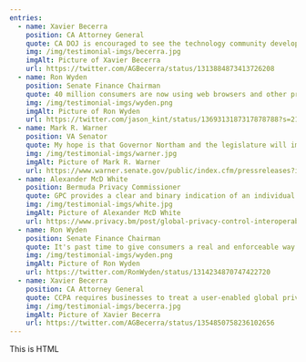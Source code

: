 ```yaml
---
entries:
  - name: Xavier Becerra
    position: CA Attorney General
    quote: CA DOJ is encouraged to see the technology community developing a global privacy control in furtherance of the CCPA and consumer privacy rights.
    img: /img/testimonial-imgs/becerra.jpg
    imgAlt: Picture of Xavier Becerra
    url: https://twitter.com/AGBecerra/status/1313884873413726208
  - name: Ron Wyden
    position: Senate Finance Chairman
    quote: 40 million consumers are now using web browsers and other privacy tools that support this global opt out. Major publishers, the New York Times, Washington Post, have already pledged to respect it. California's Attorney General has already said that companies must respect GPC. This is a big step in Americans privacy, a big, big step forward.
    img: /img/testimonial-imgs/wyden.png
    imgAlt: Picture of Ron Wyden
    url: https://twitter.com/jason_kint/status/1369313187317878788?s=21
  - name: Mark R. Warner
    position: VA Senator
    quote: My hope is that Governor Northam and the legislature will improve [the newly passed Virginia Consumer Data Protection Act] in the near future in important ways... making it easier for Virginia citizens to invoke their privacy rights, such as through a global privacy control.
    img: /img/testimonial-imgs/warner.jpg
    imgAlt: Picture of Mark R. Warner
    url: https://www.warner.senate.gov/public/index.cfm/pressreleases?id=69CDF4A0-C7E6-4357-A0F1-E9F107FCEF8C
  - name: Alexander McD White
    position: Bermuda Privacy Commissioner
    quote: GPC provides a clear and binary indication of an individual's choice... Based on a review of several of the web browsers' intentions regarding GPC, it appears likely to be a prominent, easily understandable, and accessible mechanism in the browser settings.
    img: /img/testimonial-imgs/white.jpg
    imgAlt: Picture of Alexander McD White
    url: https://www.privacy.bm/post/global-privacy-control-interoperability-in-action
  - name: Ron Wyden
    position: Senate Finance Chairman
    quote: It's past time to give consumers a real and enforceable way to stop companies from tracking and selling their data. My Mind Your Own Business Act would do just that, and this project [Global Privacy Control] shows it’s possible.
    img: /img/testimonial-imgs/wyden.png
    imgAlt: Picture of Ron Wyden
    url: https://twitter.com/RonWyden/status/1314234870747422720
  - name: Xavier Becerra
    position: CA Attorney General
    quote: CCPA requires businesses to treat a user-enabled global privacy control as a legally valid consumer request to opt out of the sale of their data. CCPA opened the door to developing a technical standard, like the GPC, which satisfies this legal requirement & protects privacy.
    img: /img/testimonial-imgs/becerra.jpg
    imgAlt: Picture of Xavier Becerra
    url: https://twitter.com/AGBecerra/status/1354850758236102656
---
```


This is HTML
